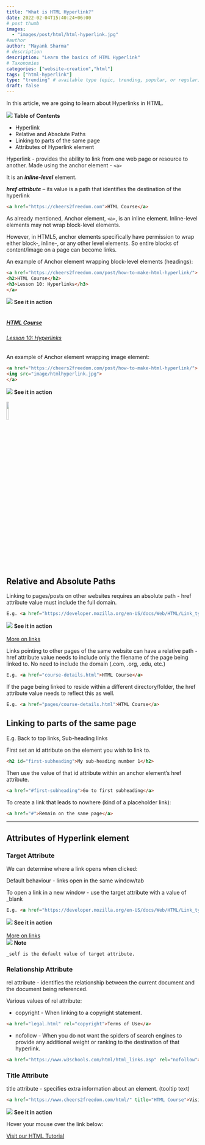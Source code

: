 ```yaml
---
title: "What is HTML Hyperlink?"
date: 2022-02-04T15:40:24+06:00
# post thumb
images:
  - "images/post/html/html-hyperlink.jpg"
#author
author: "Mayank Sharma"
# description
description: "Learn the basics of HTML Hyperlink"
# Taxonomies
categories: ["website-creation","html"]
tags: ["html-hyperlink"]
type: "trending" # available type (epic, trending, popular, or regular)
draft: false
---
```


In this article, we are going to learn about Hyperlinks in HTML. 

<div class="toc-mak">
<img src="../../images/pencil.png">
<b>Table of Contents</b>
<ul>
<li>Hyperlink</li>
<li>Relative and Absolute Paths</li>
<li>Linking to parts of the same page</li>
<li>Attributes of Hyperlink element</li>
</ul>
</div>

Hyperlink - provides the ability to link from one web page or resource to another.
Made using the anchor element - `<a>`

It is an ***inline-level*** element.

***href attribute*** – its value is a path that identifies the destination of the hyperlink

```html
<a href="https://cheers2freedom.com">HTML Course</a>
```

As already mentioned, Anchor element, `<a>`, is an inline element. Inline-level elements may not wrap block-level elements. 

However, in HTML5, anchor elements specifically have permission to wrap either block-, inline-, or any other level elements. So entire blocks of content/image on a page can become links.

An example of Anchor element wrapping block-level elements (headings):

```html
<a href="https://cheers2freedom.com/post/how-to-make-html-hyperlink/">
<h2>HTML Course</h2>
<h3>Lesson 10: Hyperlinks</h3>
</a>
```

<div class="toc-mak">
  <img src="../../../images/pencil.png">
  <b>See it in action</b><br>

<br>
<a href="https://cheers2freedom.com/post/how-to-make-html-hyperlink/">
<h5>HTML Course</h5>
<h6>Lesson 10: Hyperlinks</h6>
</a>
</div>

An example of Anchor element wrapping image element:

```html
<a href="https://cheers2freedom.com/post/how-to-make-html-hyperlink/">
<img src="image/htmlhyperlink.jpg">
</a>
```

<div class="toc-mak">
  <img src="../../../images/pencil.png">
  <b>See it in action</b><br>

<br>
<a href="https://cheers2freedom.com/post/how-to-make-html-hyperlink/">
<img src="../../../images/post/html/html-hyperlink.jpg" style="width:11%;height:11%;">
</a>
</div>


## Relative and Absolute Paths

Linking to pages/posts on other websites requires an absolute path - href attribute value must include the full domain.

```html
E.g. <a href="https://developer.mozilla.org/en-US/docs/Web/HTML/Link_types">More on links</a>
```

<div class="toc-mak">
  <img src="../../../images/pencil.png">
  <b>See it in action</b><br>

<br>
<a href="https://developer.mozilla.org/en-US/docs/Web/HTML/Link_types" class="mak-link">More on links</a>
</div>

Links pointing to other pages of the same website can have a relative path - href attribute value needs to include only the filename of the page being linked to. No need to include the domain (.com, .org, .edu, etc.)  

```html
E.g. <a href="course-details.html">HTML Course</a>
```

If the page being linked to reside within a different directory/folder, the href attribute value needs to reflect this as well.

```html
E.g. <a href="pages/course-details.html">HTML Course</a>
```


## Linking to parts of the same page

E.g. Back to top links, Sub-heading links 

First set an id attribute on the element you wish to link to.

```html
<h2 id="first-subheading">My sub-heading number 1</h2>
```

Then use the value of that id attribute within an anchor element’s href attribute.

```html
<a href="#first-subheading">Go to first subheading</a> 
```

To create a link that leads to nowhere (kind of a placeholder link):

```html
<a href="#">Remain on the same page</a> 
```

<hr>

## Attributes of Hyperlink element

### Target Attribute

We can determine where a link opens when clicked:

Default behaviour - links open in the same window/tab

To open a link in a new window - use the target attribute with a value of _blank 

```html
E.g. <a href="https://developer.mozilla.org/en-US/docs/Web/HTML/Link_types" target="_blank">More on links</a>
```

<div class="toc-mak">
  <img src="../../../images/pencil.png">
  <b>See it in action</b><br>

<br>
<a href="https://developer.mozilla.org/en-US/docs/Web/HTML/Link_types" class="mak-link" target="_blank">More on links</a>
</div>

<div class="toc-mak">
  <img src="../../../images/pencil.png">
  <b>Note</b><br>

    _self is the default value of target attribute.
</div>

### Relationship Attribute

rel attribute - identifies the relationship between the current document and the document being referenced.

Various values of rel attribute: 
* copyright - When linking to a copyright statement.

```html
<a href="legal.html" rel="copyright">Terms of Use</a>  
```

* nofollow - When you do not want the spiders of search engines to provide any additional weight or ranking to the destination of that hyperlink. 

```html
<a href="https://www.w3schools.com/html/html_links.asp" rel="nofollow">More about links…</a>  
```

### Title Attribute

title attribute - specifies extra information about an element. (tooltip text)

```html
<a href="https://www.cheers2freedom.com/html/" title="HTML Course">Visit our HTML Tutorial</a>
```

<div class="toc-mak">
  <img src="../../../images/pencil.png">
  <b>See it in action</b><br>

Hover your mouse over the link below:

<a href="#" title="HTML Course" class="mak-link"> Visit our HTML Tutorial </a>
</div>


<script src="../../js/code-block-script.js"></script>
<link rel="stylesheet" href="../../css/code-block-style.css">
